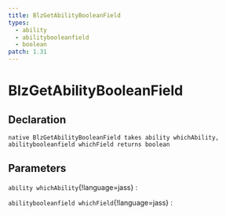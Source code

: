 ```yaml
---
title: BlzGetAbilityBooleanField
types:
  - ability
  - abilitybooleanfield
  - boolean
patch: 1.31
---
```


# BlzGetAbilityBooleanField

## Declaration

```jass
native BlzGetAbilityBooleanField takes ability whichAbility, abilitybooleanfield whichField returns boolean
```

## Parameters
`ability whichAbility`{!language=jass}
: 

`abilitybooleanfield whichField`{!language=jass}
: 
